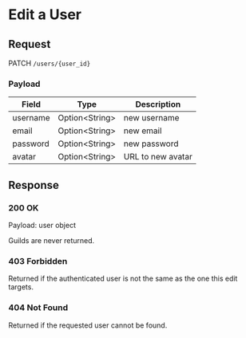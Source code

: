 # Edit a User

## Request
PATCH `/users/{user_id}`

### Payload
| Field    | Type            | Description       |
|----------|-----------------|-------------------|
| username | Option\<String> | new username      |
| email    | Option\<String> | new email         |
| password | Option\<String> | new password      |
| avatar   | Option\<String> | URL to new avatar |

## Response
### 200 OK
Payload: user object

Guilds are never returned.

### 403 Forbidden
Returned if the authenticated user is not the same as the one this edit targets.

### 404 Not Found
Returned if the requested user cannot be found.
